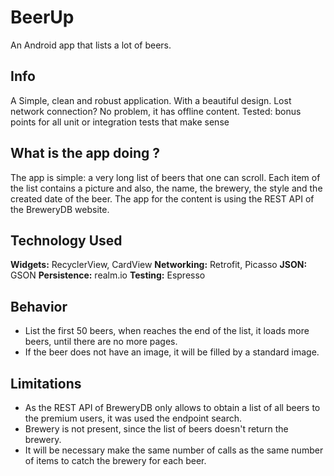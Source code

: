 BeerUp
======

An Android app that lists a lot of beers.

## Info

A Simple, clean and robust application. With a beautiful design. Lost network connection? No problem, it has offline content.
Tested: bonus points for all unit or integration tests that make sense

## What is the app doing ?

The app is simple: a very long list of beers that one can scroll. Each item of the list contains a picture and also, the name, the brewery, the style and the created date of the beer.
The app for the content is using the REST API of the BreweryDB website.

## Technology Used

**Widgets:** RecyclerView, CardView
**Networking:** Retrofit, Picasso
**JSON:** GSON
**Persistence:** realm.io
**Testing:** Espresso

## Behavior

+ List the first 50 beers, when reaches the end of the list, it loads more beers, until there are no more pages.
+ If the beer does not have an image, it will be filled by a standard image.


## Limitations

+ As the REST API of BreweryDB only allows to obtain a list of all beers to the premium users, it was used the endpoint search.
+ Brewery is not present, since the list of beers doesn't return the brewery. 
+ It will be necessary make the same number of calls as the same number of items to catch the brewery for each beer.



